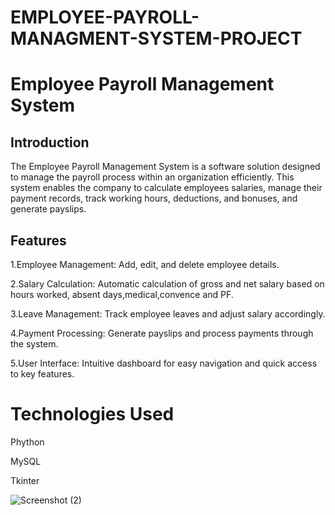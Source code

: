 # EMPLOYEE-PAYROLL-MANAGMENT-SYSTEM-PROJECT

# Employee Payroll Management System 
## Introduction
          
The Employee Payroll Management System is a software solution designed to manage the payroll process within an organization efficiently. 
This system enables the company to calculate employees salaries, manage their payment records, track working hours, deductions, and bonuses, and generate payslips.
## Features
1.Employee Management: Add, edit, and delete employee details.

2.Salary Calculation: Automatic calculation of gross and net salary based on hours worked, absent days,medical,convence and PF.

3.Leave Management: Track employee leaves and adjust salary accordingly.

4.Payment Processing: Generate payslips and process payments through the system.

5.User Interface: Intuitive dashboard for easy navigation and quick access to key features.
# Technologies Used
Phython

MySQL

Tkinter

![Screenshot (2)](https://github.com/user-attachments/assets/b6a16927-e47e-4af1-8f3f-200c6390820f)


